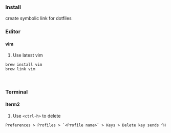 

### Install
create symbolic link for dotfiles


### Editor
#### vim
1. Use latest vim

```
brew install vim
brew link vim
```


<br/>

### Terminal
#### Iterm2
1. Use `<ctrl-h>` to delete

```
Preferences > Profiles > `<Profile name>` > Keys > Delete key sends ^H
```

